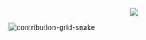 <p align="center">
  <a href="https://github.com/anuraghazra/github-readme-stats/blob/master/docs/readme_cn.md#sparkling_heart-%E6%94%AF%E6%8C%81%E8%BF%99%E4%B8%AA%E9%A1%B9%E7%9B%AE">
    <img src="https://github-readme-stats.vercel.app/api?username=glatavento&show_icons=true&count_private=true&hide=stars" />
  </a>
</p>
  
![contribution-grid-snake](https://raw.githubusercontent.com/glatavento/glatavento/output/github-contribution-grid-snake.svg)

<!--
**glatavento/glatavento** is a ✨ _special_ ✨ repository because its `README.md` (this file) appears on your GitHub profile.

Here are some ideas to get you started:

- 🔭 I’m currently working on ...
- 🌱 I’m currently learning ...
- 👯 I’m looking to collaborate on ...
- 🤔 I’m looking for help with ...
- 💬 Ask me about ...
- 📫 How to reach me: ...
- 😄 Pronouns: ...
- ⚡ Fun fact: ...
-->

